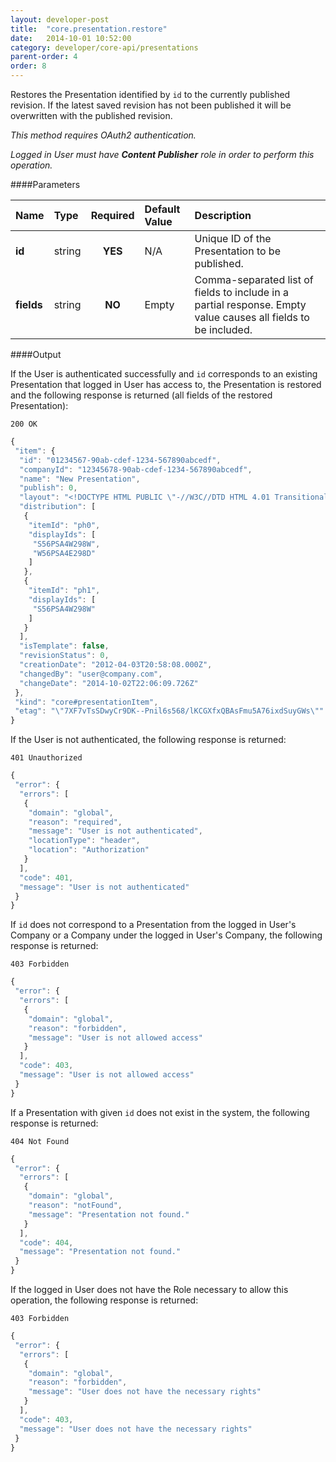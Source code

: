 ```yaml
---
layout: developer-post
title:  "core.presentation.restore"
date:   2014-10-01 10:52:00
category: developer/core-api/presentations
parent-order: 4
order: 8
---
```


Restores the Presentation identified by `id` to the currently published revision. If the latest saved revision has not been published it will be overwritten with the published revision.

*This method requires OAuth2 authentication.*

*Logged in User must have __Content Publisher__ role in order to perform this operation.*

####Parameters

| Name    | Type   | Required | Default Value | Description |
|:--------|:-------|:--------:|:--------------|:------------|
| **id**  | string |  **YES**  | N/A | Unique ID of the Presentation to be published. |
| **fields**  | string |  **NO**  | Empty | Comma-separated list of fields to include in a partial response. Empty value causes all fields to be included. |

####Output

If the User is authenticated successfully and `id` corresponds to an existing Presentation that logged in User has access to, the Presentation is restored and the following response is returned (all fields of the restored Presentation):

```200 OK```

```javascript
{
 "item": {
  "id": "01234567-90ab-cdef-1234-567890abcedf",
  "companyId": "12345678-90ab-cdef-1234-567890abcedf",
  "name": "New Presentation",
  "publish": 0,
  "layout": "<!DOCTYPE HTML PUBLIC \"-//W3C//DTD HTML 4.01 Transitional//EN\">\n<html>\n\t<head>\n\t\t<meta http-equiv=\"content-type\" content=\"text/html; charset=UTF-8\">\n\t\t<title></title>\n\t</head>\n\n\t<body style=\"height:1080px;width:1920px; margin: 0; overflow: hidden;\" >\n\t<div  id=\"ph0\" placeholder=\"true\" style=\"width:400px;height:200px;left:760px;top:376px;z-index:0;position:absolute;\"></div>\n\t<div  id=\"ph1\" placeholder=\"true\" style=\"width:73px;height:38px;left:660px;top:444px;z-index:1;position:absolute;\"></div>\n\t</body>\n\n\t<script language='javascript'>\n\t<!--\n\tvar presentationData = {\n\t\"presentationData\": {\n\t\t\"id\": \"01633350-813b-4124-aef7-11a85a341381\",\n\t\t\"hidePointer\": \"true\",\n\t\t\"donePlaceholder\": null,\n\t\t\"placeholders\": [\n\t\t\t{\n\t\t\t\t\"id\": \"ph0\",\n\t\t\t\t\"type\": \"playlist\",\n\t\t\t\t\"timeDefined\": \"false\",\n\t\t\t\t\"startDate\": \"08/28/14 2:27 PM\",\n\t\t\t\t\"endDate\": null,\n\t\t\t\t\"startTime\": null,\n\t\t\t\t\"endTime\": null,\n\t\t\t\t\"recurrenceType\": \"Daily\",\n\t\t\t\t\"recurrenceFrequency\": \"1\",\n\t\t\t\t\"recurrenceAbsolute\": \"true\",\n\t\t\t\t\"recurrenceDayOfWeek\": \"0\",\n\t\t\t\t\"recurrenceDayOfMonth\": \"0\",\n\t\t\t\t\"recurrenceWeekOfMonth\": \"0\",\n\t\t\t\t\"recurrenceMonthOfYear\": \"0\",\n\t\t\t\t\"visibility\": \"true\",\n\t\t\t\t\"transition\": \"none\",\n\t\t\t\t\"items\": [\n\t\t\t\t\t{\n\t\t\t\t\t\t\"name\": \"Text Item\",\n\t\t\t\t\t\t\"duration\": \"10\",\n\t\t\t\t\t\t\"type\": \"text\",\n\t\t\t\t\t\t\"objectReference\": null,\n\t\t\t\t\t\t\"index\": \"0\",\n\t\t\t\t\t\t\"playUntilDone\": \"false\",\n\t\t\t\t\t\t\"objectData\": \"<font size=\\\"7\\\">123</font>\",\n\t\t\t\t\t\t\"additionalParams\": null,\n\t\t\t\t\t\t\"timeDefined\": \"false\",\n\t\t\t\t\t\t\"startDate\": null,\n\t\t\t\t\t\t\"endDate\": null,\n\t\t\t\t\t\t\"startTime\": null,\n\t\t\t\t\t\t\"endTime\": null,\n\t\t\t\t\t\t\"recurrenceType\": \"Daily\",\n\t\t\t\t\t\t\"recurrenceFrequency\": \"1\",\n\t\t\t\t\t\t\"recurrenceAbsolute\": \"true\",\n\t\t\t\t\t\t\"recurrenceDayOfWeek\": \"0\",\n\t\t\t\t\t\t\"recurrenceDayOfMonth\": \"1\",\n\t\t\t\t\t\t\"recurrenceWeekOfMonth\": \"0\",\n\t\t\t\t\t\t\"recurrenceMonthOfYear\": \"0\"\n\t\t\t\t\t}\n\t\t\t\t]\n\t\t\t},\n\t\t\t{\n\t\t\t\t\"id\": \"ph1\",\n\t\t\t\t\"type\": \"playlist\",\n\t\t\t\t\"timeDefined\": \"false\",\n\t\t\t\t\"startDate\": \"09/30/14 3:26 PM\",\n\t\t\t\t\"endDate\": null,\n\t\t\t\t\"startTime\": null,\n\t\t\t\t\"endTime\": null,\n\t\t\t\t\"recurrenceType\": \"Daily\",\n\t\t\t\t\"recurrenceFrequency\": \"1\",\n\t\t\t\t\"recurrenceAbsolute\": \"true\",\n\t\t\t\t\"recurrenceDayOfWeek\": \"0\",\n\t\t\t\t\"recurrenceDayOfMonth\": \"0\",\n\t\t\t\t\"recurrenceWeekOfMonth\": \"0\",\n\t\t\t\t\"recurrenceMonthOfYear\": \"0\",\n\t\t\t\t\"visibility\": \"true\",\n\t\t\t\t\"transition\": \"none\",\n\t\t\t\t\"items\": [\n\t\t\t\t\t{\n\t\t\t\t\t\t\"name\": \"Text Item\",\n\t\t\t\t\t\t\"duration\": \"10\",\n\t\t\t\t\t\t\"type\": \"text\",\n\t\t\t\t\t\t\"objectReference\": null,\n\t\t\t\t\t\t\"index\": \"0\",\n\t\t\t\t\t\t\"playUntilDone\": \"false\",\n\t\t\t\t\t\t\"objectData\": \"<b><font color=\\\"#9900ff\\\">test</font></b>\",\n\t\t\t\t\t\t\"additionalParams\": null,\n\t\t\t\t\t\t\"timeDefined\": \"false\",\n\t\t\t\t\t\t\"startDate\": null,\n\t\t\t\t\t\t\"endDate\": null,\n\t\t\t\t\t\t\"startTime\": null,\n\t\t\t\t\t\t\"endTime\": null,\n\t\t\t\t\t\t\"recurrenceType\": \"Daily\",\n\t\t\t\t\t\t\"recurrenceFrequency\": \"1\",\n\t\t\t\t\t\t\"recurrenceAbsolute\": \"true\",\n\t\t\t\t\t\t\"recurrenceDayOfWeek\": \"0\",\n\t\t\t\t\t\t\"recurrenceDayOfMonth\": \"1\",\n\t\t\t\t\t\t\"recurrenceWeekOfMonth\": \"0\",\n\t\t\t\t\t\t\"recurrenceMonthOfYear\": \"0\"\n\t\t\t\t\t}\n\t\t\t\t]\n\t\t\t}\n\t\t]\n\t}\n};\n\t//-->\n\t</script>\n</html>\n",
  "distribution": [
   {
    "itemId": "ph0",
    "displayIds": [
     "S56PSA4W298W",
     "W56PSA4E298D"
    ]
   },
   {
    "itemId": "ph1",
    "displayIds": [
     "S56PSA4W298W"
    ]
   }
  ],
  "isTemplate": false,
  "revisionStatus": 0,
  "creationDate": "2012-04-03T20:58:08.000Z",
  "changedBy": "user@company.com",
  "changeDate": "2014-10-02T22:06:09.726Z"
 },
 "kind": "core#presentationItem",
 "etag": "\"7XF7vTsSDwyCr9DK--Pnil6s568/lKCGXfxQBAsFmu5A76ixdSuyGWs\""
}
```


If the User is not authenticated, the following response is returned:

```401 Unauthorized```

```javascript
{
 "error": {
  "errors": [
   {
    "domain": "global",
    "reason": "required",
    "message": "User is not authenticated",
    "locationType": "header",
    "location": "Authorization"
   }
  ],
  "code": 401,
  "message": "User is not authenticated"
 }
}
```

If `id` does not correspond to a Presentation from the logged in User's Company or a Company under the logged in User's Company, the following response is returned:

```403 Forbidden```

```javascript
{
 "error": {
  "errors": [
   {
    "domain": "global",
    "reason": "forbidden",
    "message": "User is not allowed access"
   }
  ],
  "code": 403,
  "message": "User is not allowed access"
 }
}
```

If a Presentation with given `id` does not exist in the system, the following response is returned:

```404 Not Found```

```javascript
{
 "error": {
  "errors": [
   {
    "domain": "global",
    "reason": "notFound",
    "message": "Presentation not found."
   }
  ],
  "code": 404,
  "message": "Presentation not found."
 }
}
```

If the logged in User does not have the Role necessary to allow this operation, the following response is returned:

```403 Forbidden```

```javascript
{
 "error": {
  "errors": [
   {
    "domain": "global",
    "reason": "forbidden",
    "message": "User does not have the necessary rights"
   }
  ],
  "code": 403,
  "message": "User does not have the necessary rights"
 }
}
```

